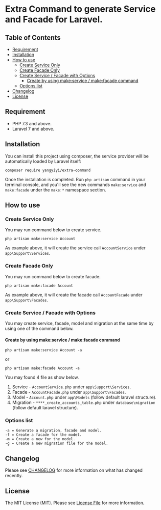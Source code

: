 # Extra Command to generate Service and Facade for Laravel.

## Table of Contents

  * [Requirement](#requirement)
  * [Installation](#installation)
  * [How to use](#how-to-use)
    + [Create Service Only](#create-service-only)
    + [Create Facade Only](#create-facade-only)
    + [Create Service / Facade with Options](#create-service-facade-with-options)
      + [Create by using make:service / make:facade command](#create-by-using-makeservice--makefacade-command)
    + [Options list](#options-list)
  * [Changelog](#changelog)
  * [License](#license)

## Requirement
- PHP 7.3 and above.
- Laravel 7 and above.

## Installation

You can install this project using composer, the service provider will be automatically loaded by Laravel itself:

```
composer require yangyiyi/extra-command
```
Once the installation is completed. Run `php artisan` command in your terminal console, and you'll see the new commands `make:service` and `make:facade` under the `make:*` namespace section.

## How to use

### Create Service Only
You may run command below to create service.
```
php artisan make:service Account
```
As example above, it will create the service call `AccountService` under `app\Support\Services`.

### Create Facade Only
You may run command below to create facade.
```
php artisan make:facade Account
```
As example above, it will create the facade call `AccountFacade` under `app\Support\Facades`.

### Create Service / Facade with Options
You may create service, facade, model and migration at the same time by using one of the command below.

#### Create by using make:service / make:facade command
```
php artisan make:service Account -a
```
or
```
php artisan make:facade Account -a
```
You may found 4 file as show below.
1. Service - `AccountService.php` under `app\Support\Services`.
2. Facade - `AccountFacade.php` under `app\Support\Facades`.
3. Model - `Account.php` under `app\Models` (follow default laravel structure).
4. Migration - `****_create_accounts_table.php` under `database\migration` (follow default laravel structure).

### Options list
```
-a = Generate a migration, facade and model.
-f = Create a facade for the model.
-m = Create a new for the model.
-g = Create a new migration file for the model.
```

## Changelog
Please see [CHANGELOG](CHANGELOG.md) for more information on what has changed recently.

## License
The MIT License (MIT). Please see [License File](LICENSE) for more information.